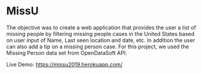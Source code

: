 # MissU

  The objective was to create a web application that provides the user a list of missing people by filtering missing people cases in the United States based on user input of Name, Last seen location and date, etc. In addition the user can also add a tip on a missing person case. For this project, we used the Missing Person data set from OpenDataSoft API.
  
Live Demo: https://missu2019.herokuapp.com/
